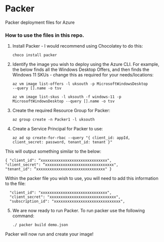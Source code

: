 # Packer
Packer deployment files for Azure

### How to use the files in this repo. 

1. Install Packer - I would recommend using Chocolatey to do this:

    <code>choco install packer</code>

2. Identify the image you wish to deploy using the Azure CLI. For example, the below finds all the Windows Desktop Offers, and then finds the Windows 11 SKUs - change this as required for your needs/locations:

    <code>az vm image list-offers -l uksouth -p MicrosoftWindowsDesktop --query [].name -o tsv</code>

    <code>az vm image list-skus -l uksouth -f windows-11 -p MicrosoftWindowsDesktop --query [].name -o tsv</code>

3. Create the required Resource Group for Packer:

    <code>az group create -n Packer1 -l uksouth</code>

4. Create a Service Principal for Packer to use:

   <code>az ad sp create-for-rbac --query "{ client_id: appId, client_secret: password, tenant_id: tenant }"</code>

This will output something similar to the below:

    { "client_id": “xxxxxxxxxxxxxxxxxxxxxxxxxxxxxx",
    "client_secret": “xxxxxxxxxxxxxxxxxxxxxxxxxxxxxxx",
    "tenant_id": “xxxxxxxxxxxxxxxxxxxxxxxxxxxxxxx" }

Within the packer file you wish to use, you will need to add this information to the file:

      "client_id": "xxxxxxxxxxxxxxxxxxxxxxxxxxxxxx",
      "client_secret": "xxxxxxxxxxxxxxxxxxxxxxxxxxxxxx",
      "subscription_id": "xxxxxxxxxxxxxxxxxxxxxxxxxxxxxx",

5. We are now ready to run Packer. To run packer use the following command:

    <code>./ packer build demo.json</code>

Packer will now run and create your image!